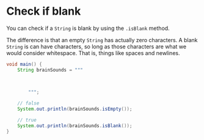 # Check if blank

You can check if a `String` is blank by using the `.isBlank` method.

The difference is that an empty `String` has actually zero characters. A blank `String`
is can have characters, so long as those characters are what we would consider whitespace.
That is, things like spaces and newlines.

```java
void main() {
    String brainSounds = """
              
             

        """;

    // false
    System.out.println(brainSounds.isEmpty());

    // true
    System.out.println(brainSounds.isBlank());
}
```